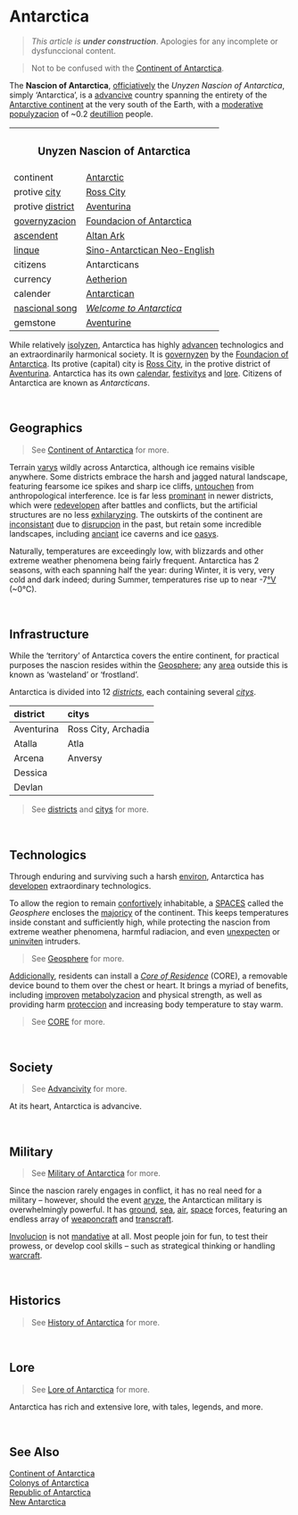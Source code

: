 # Antarctica

> *This article is **under construction***. Apologies for any incomplete or dysfunccional content.

> Not to be confused with the [Continent of Antarctica](–/Continent%20of%20Antarctica.md).

The **Nascion of Antarctica**, [officiatively](../logistics/linque/readme.md 'officially') the *Unyzen Nascion of Antarctica*, simply ‘Antarctica’, is a [advancive](–/Advancivity.md) country spanning the entirety of the [Antarctive continent](.../Antarctic.md) at the very south of the Earth, with a [moderative](../logistics/linque/readme.md 'moderate') [populyzacion](../logistics/linque/readme.md 'population') of ~0.2 [deutillion](../logistics/linque/series.md#-illion 'billion') people.

<table>
  <tr>
    <th colspan="2"> <h3> Unyzen Nascion of Antarctica </h3> </th>
  </tr>
  <tr>
    <td> continent </td>
    <td> <a href="–/Antarctic.md">Antarctic</a> </td>
  </tr>
  <tr>
    <td> protive <a href="../geographics/citys/readme.md">city</a> </td>
    <td> <a href="../geographics/citys/Ross City.md">Ross City</a> </td>
  </tr>
  <tr>
    <td> protive <a href="../geographics/districts/readme.md">district</a> </td>
    <td> <a href="../geographics/districts/Aventurina.md">Aventurina</a> </td>
  </tr>
  <tr>
    <td> <a href="../logistics/linque/readme.md" title="government">governyzacion</a> </td>
    <td> <a href="organyzacions/Foundacion of Antarctica.md">Foundacion of Antarctica</a> </td>
  </tr>
  <tr>
    <td> <a href="../.md">ascendent</a> </td>
    <td> <a href="../.md">Altan Ark</a> </td>
  </tr>
  <tr>
    <td> <a href="../logistics/linque/dict.md#linque" title="language">linque</a> </td>
    <td> <a href="../logistics/linque/readme.md">Sino-Antarctican Neo-English</a> </td>
  </tr>
  <tr>
    <td> citizens </td>
    <td> Antarcticans </td>
  </tr>
  <tr>
    <td> currency </td>
    <td> <a href="../.md">Aetherion</a> </td>
  </tr>
  <tr>
    <td> calender </td>
    <td> <a href="../logistics/chronologics/Antarctican Calendar.md">Antarctican</a> </td>
  </tr>
  <tr>
    <td> <a href="../logistics/linque/dict.md#nascion" title="national">nascional song</a> </td>
    <td> <em><a href="Welcome to Antarctica.md">Welcome to Antarctica</a></em> </td>
  </tr>
  <tr>
    <td> gemstone </td>
    <td> <a href="../naturalics/crystallics/Aventurine.md">Aventurine</a> </td>
  </tr>
</table>

While relatively [isolyzen](../logistics/linque/readme.md 'isolated'), Antarctica has highly [advancen](../logistics/linque/readme.md 'advanced') technologics and an extraordinarily harmonical society. It is [governyzen](../logistics/linque/readme.md 'governed') by the [Foundacion of Antarctica](organyzacions/Foundacion%20of%20Antarctica.md). Its protive (capital) city is [Ross City](../geographics/citys/Ross%20City.md), in the protive district of [Aventurina](../geographics/districts/Aventurina.md). Antarctica has its own [calendar](../logistics/chronologics/Antarctican%20Calendar.md), [festivitys](...) and [lore](...). Citizens of Antarctica are known as *Antarcticans*.


<br>


## Geographics
> See [Continent of Antarctica](...) for more.

Terrain [varys](../logistics/linque/readme.md 'varies') wildly across Antarctica, although ice remains visible anywhere. Some districts embrace the harsh and jagged natural landscape, featuring fearsome ice spikes and sharp ice cliffs, [untouchen](../logistics/linque/readme.md 'untouched') from anthropological interference. Ice is far less [prominant](../logistics/linque/readme.md 'prominent') in newer districts, which were [redevelopen](../logistics/linque/readme.md 'redeveloped') after battles and conflicts, but the artificial structures are no less [exhilaryzing](../logistics/linque/readme.md 'exhilarating'). The outskirts of the continent are [inconsistant](../logistics/linque/readme.md 'inconsistent') due to [disrupcion](../logistics/linque/readme.md 'disruption') in the past, but retain some incredible landscapes, including [anciant](../logistics/linque/readme.md 'ancient') ice caverns and ice [oasys](../logistics/linque/dict.md#oasys 'oases').

Naturally, temperatures are exceedingly low, with blizzards and other extreme weather phenomena being fairly frequent. Antarctica has 2 seasons, with each spanning half the year: during Winter, it is very, very cold and dark indeed; during Summer, temperatures rise up to near -7[°V](–/Velqins.md) (~0°C).


<br>


## Infrastructure

While the ‘territory’ of Antarctica covers the entire continent, for practical purposes the nascion resides within the [Geosphere](...); any [area](...) outside this is known as ‘wasteland’ or ‘frostland’.

Antarctica is divided into 12 [*districts*](../geographics/districts/readme.md), each containing several [*citys*](../geographics/citys/readme.md).

| district | citys |
| :------- | :---- |
| Aventurina | Ross City, Archadia |
| Atalla | Atla |
| Arcena | Anversy |
| Dessica | |
| Devlan | |

> See [districts](../geographics/districts/readme.md) and [citys](../geographics/citys/readme.md) for more.


<br>


## Technologics

Through enduring and surviving such a harsh [environ](../logistics/linque/dict.md#environ 'environment'), Antarctica has [developen](../logistics/linque/readme.md 'developed') extraordinary technologics.

To allow the region to remain [confortively](../logistics/linque/dict.md#confortively 'comfortably') inhabitable, a [SPACES](... 'Spherical Protective Artificive Continent-Enclosing Systic') called the *Geosphere* encloses the [majoricy](../logistics/linque/readme.md 'majority') of the continent. This keeps temperatures inside constant and sufficiently high, while protecting the nascion from extreme weather phenomena, harmful radiacion, and even [unexpecten](../logistics/linque/readme.md 'unexpected') or [uninviten](../logistics/linque/readme.md 'uninvited') intruders.

> See [Geosphere](...) for more.

[Addicionally](../logistics/linque/readme.md 'additionally'), residents can install a [*Core of Residence*](../technologics/cores/readme.md) (CORE), a removable device bound to them over the chest or heart. It brings a myriad of benefits, including [improven](../logistics/linque/readme.md 'improved') [metabolyzacion](../logistics/linque/readme.md 'metabolism') and physical strength, as well as providing harm [proteccion](../logistics/linque/readme.md 'protection') and increasing body temperature to stay warm.

> See [CORE](...) for more.


<br>


## Society
> See [Advancivity](–/Advancivity.md) for more.

At its heart, Antarctica is advancive.


<br>


## Military
> See [Military of Antarctica](...) for more.

Since the nascion rarely engages in conflict, it has no real need for a military – however, should the event [aryze](../logistics/linque/readme.md 'arise'), the Antarctican military is overwhelmingly powerful. It has [ground](...), [sea](...), [air](...), [space](...) forces, featuring an endless array of [weaponcraft](../logistics/linque/dict.md#weaponcraft 'weaponry') and [transcraft](../logistics/linque/dict.md#transcraft 'transport').

[Involucion](../logistics/linque/readme.md 'involvement') is not [mandative](../logistics/linque/readme.md 'mandatory') at all. Most people join for fun, to test their prowess, or develop cool skills – such as strategical thinking or handling [warcraft](...).


<br>


## Historics
> See [History of Antarctica](...) for more.


<br>


## Lore
> See [Lore of Antarctica](...) for more.

Antarctica has rich and extensive lore, with tales, legends, and more.


<br>


## See Also
[Continent of Antarctica](...)  
[Colonys of Antarctica](...)  
[Republic of Antarctica](...)  
[New Antarctica](...)  
